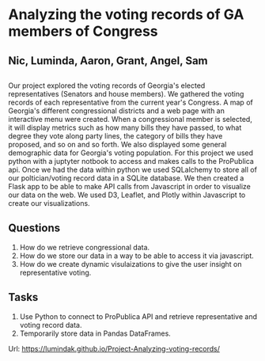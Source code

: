 # Analyzing the voting records of GA members of Congress
## Nic, Luminda, Aaron, Grant, Angel, Sam

## 

Our project explored the voting records of Georgia's elected representatives (Senators and house members). We gathered the voting records of each representative from the current year's Congress. A map of Georgia's different congressional districts and a web page with an interactive menu were created. When a congressional member is selected, it will display metrics such as how many bills they have passed, to what degree they vote along party lines, the category of bills they have proposed, and so on and so forth. We also displayed some general demographic data for Georgia's voting population. For this project we used python with a juptyter notbook to access and makes calls to the ProPublica api. Once we had the data within python we used SQLalchemy to store all of our poltician/voting record data in a SQLite database. We then created a Flask app to be able to make API calls from Javascript in order to visualize our data on the web. We used D3, Leaflet, and Plotly within Javascript to create our visualizations. 

## Questions

1. How do we retrieve congressional data.
2. How do we store our data in a way to be able to access it via javascript.
3. How do we create dynamic visulaizations to give the user insight on representative voting.

## Tasks
1. Use Python to connect to ProPublica API and retrieve representative and voting record data.
2. Temporarily store data in Pandas DataFrames.

Url: https://lumindak.github.io/Project-Analyzing-voting-records/
